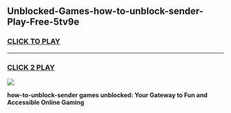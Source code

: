 
## Unblocked-Games-how-to-unblock-sender-Play-Free-5tv9e
<h3>
<a href="https://premium76.site?title=how-to-unblock-sender&ref=10A">CLICK TO PLAY</a></h3>
<hr>

<h3>
<a href="https://premium76.site?title=how-to-unblock-sender&ref=10A">CLICK 2 PLAY</a>
  
</h3>

<a href="https://premium76.site?title=how-to-unblock-sender&ref=10A"><img src="https://clearcache.store/games.png"></a>


**how-to-unblock-sender games unblocked: Your Gateway to Fun and Accessible Online Gaming**
